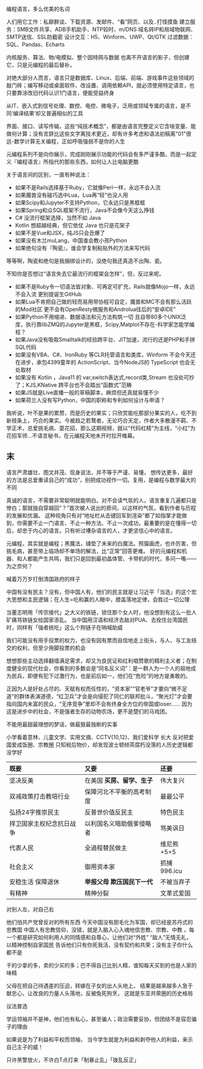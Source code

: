 编程语言，多么优美的名词

人们用它工作：私聊群谈、下载资源、发邮件、“看”网页、以及..打怪摸鱼
建立服务：SMB文件共享、ADB手机助手、NTP较时、m/DNS 域名转IP和局域物联网、SMTP送信、SSL防截密
设计交互：H5、Winform、UWP、Qt/GTK
过滤数据：SQL、Pandas、Echarts

内核服务、算法、物/电模拟、整个因特网与数据 也离不开语言的影子，但创建它，只是元编程的最后替补。

对绝大部分人而言，语言只是数据库、Linux、后端、前端、游戏事件这些领域的敲门砖；编写移动或桌面软件、改设置、调用依赖API，就必须使用特定语言，也只要靠涂改旧代码认识1门语言，便能受益终身

从IT、嵌入式到信号处理、数控、电控、微电子，泛用或领域专属的语言，是不同‘编译结果’却又普遍相似的工具

界面、接口、读写传输，这些“纯技术概念”，都是由语言完整定义它含啥变量、能做何计算；没有言辞比这些文字离技术更近，却有许多考虑和语法初稿离"01"很远-数学计算无关编程，正如呼吸强弱不是你的人生

元编程系列不是向你展示，完成刚刚展示功能的代码会有多严谨多酷，而是一起定义『编程语言』所指代的那些东西，如何让人比电脑更酷

关于语言间的区别，一直有种说法：

- 如果不是Rails选择基于Ruby，它就像Perl一样，永远不会入流
- 如果魔兽没有碰巧选中Lua，Lua再“轻”也没人用
- 如果Scipy和Jupyter不支持Python，它永远只是黑框框
- 如果Spring和众SQL框架不流行，Java不会像今天这么挣钱
- C# 没流行框架选择，当然不如 Java
- Kotlin 想超越经典，但它依仗 Java 也只是花架子
- 如果不是Vue和JSX，纯JS只会丑爆了
- 如果没有木兰muLang，中国谁会教小孩Python
- 如果绝句没有『陶瓷』，谁会学复制粘贴外的方法来写代码

等等啊，陶瓷和绝句是我捆绑设计的，没绝句我还真造不出陶、瓷。

不知你是否想过“语言失去它最流行的框架会怎样”，但，反过来呢。

- 如果不是Ruby令一切语法皆对象、可再定可扩充，Rails就像Mojo一样，永远不会入流 更别提诞生GitHub
- 如果Lua不肯把自己做的轻而易用带协程可自定，魔兽和MC不会有那么活跃的Mod社区 更不会有OpenResty微服务和Androlua往后的“安卓IDE”
- 如果Python不用缩进、数据语法和元方法构筑一切 且自带80多个UNIX泛库，执行靠libZMQ的Jupyter是黑框，Scipy,Matplot不存在-科学家怎能学编程？
- 如果Java没有吸取Smalltalk的经验跨平台、JIT加速，流行的还是PHP和手拼SQL代码
- 如果没有VBA、C#、IronRuby 等CLR托管语言和类库，Winform 不会今天还在进步，承包4399童年的 ActionScript、当今NodeJS的 TypeScript 也会无处取材
- 如果没有 Kotlin ，Java11 的 var,switch表达式,record类,Stream 也没处可抄了；KJS,KNative 跨平台也不会踏出“函数式”范畴
- 如果JS就是Live直播一般的草稿脚本，麻烦但还真就易懂不少
- 如果荷兰人没有写Python，中国的职称和专利如何设计与申请？

我听说，叶不是果的累赘，而是历史的果实；只欣赏能吃那部分果实的人，吃不到新枝条上，巧合的果实。今被趋之若鹜者，无论巧合天定，作者大多散漫不羁、不学正术，总爱挑毛病、耍花招，那么这期视频，就以“代码杠精”为主线，“小红”为花招军师…不语言秘书，在元编程天地未开时拉开帷幕。

## 末

语言严肃雄壮、图文并茂、现身说法，并不等于严谨、易懂， 想传达更多，最好的方法是总爱重读自己的“成功”，别把成功视作一切。复用，是编程与数学最大的不同

真诚的语言，不需要非常聪明就能明白。对不会读气氛的人，语言重复几遍都只是惨白；那就独自穿越回“？”首次被人说出的房间，以这样的气氛，看到作者与历程的发展和优漏。  这种视角只有对“地址栏从击键回车到渲染”都了如指掌才能做到，你需要不止一门语言、不止一种方法、不止一次成功，最重要的是在懂得一切后，却忠于内心的语言。只有听过嘈杂语言的人，才更坚信心中的语言。

元编程，其实就是编程；黑魔法，铺垫了未来的白魔法。照猫画虎，也许厉害，但挑毛病，甚至带上临场却不单场的解法，比“正常”回答更难。 好的元编程和机器、和人都能产生共鸣，我们只是回到最初晶体管、卡带机的时代，多问一嘴——为之奈何？


喊着万万岁打倒清国政府的样子

中国有没有民主？没有，但中国人有，他们的民主就是让习近平「当选」的这个宏大思想和主民逻辑；在人生=吃和赢的人眼中，膝盖落地定律，会胜过一切公理

当董志明用「传宗接代」之大义的铁链，锁住那个女人时，他没想到有这么一批人矿痛骂铁链女给国家添乱。
当中国用汉语和经济去敌对PUA、去拴住台湾国民时，同样有「强者统吃」这么个狗链子在呐喊助威


我们可能没有用手投票的权力，也没有因有票而自信地走上街头，与人、与工友结交的权利，但至少用脚投票的机会

想想那些主动选择翻墙满足需求，却又为良民证和红利唱赞歌的精利主义者；在制度健全的现代社会，你看到的多数会是“同名反义词”：是一群人为一个人的祖地成为民兵，即便有犯下过激行为，也是前后如一，他们在“危险”的地方是勇敢的。

正因为人是好处占尽的、天赋有权而任性的，“资本家”“官老爷”才要向“微不足道”的群体表演道德，“红卫兵”才会是向侵犯了同仁的联邦批斗，“聚光灯”才会要指向国内未富的民众，“无序竞争”里却不会有终身全方位的帝国或loser…… 因为这是进步中的社会，不是强者生存的动物农场，更不是楚们的马戏团。

不能用最甜最理想的梦话，做最狠最独断的实事

小学看着意林、儿童文学、实用文摘、CCTV{10,12}、我们爱科学 长大
反对把爱国爱成饭圈、宗教圈
只知税后物价，却发现波士顿倾茶腐朽没落的人历史逻辑都没学好

既要|又要|还要
:--|:--|:--
坚决反美|在美国 __买房、留学、生子__|伟大复兴
双减政策打击教培行业|保障河北不平衡的高考制度|最最公平
弘扬24字推崇民主|反普世价值反民主|特色民主
捍卫国家主权纪念抗日战争|以利国名义暗助俄爹侵略者|骂美讽日
代表人民|全過程替民做主|维尼熊+5+5
社会主义|御用资本家|抓捕996.icu
安稳生活 保障退休|__举报父母 欺压国民下一代__ |不被当弃子
有精神|精神分裂|文革式爱国


对别人左，对自己右

他们怕共产党曾反对的所有东西
今天中国没有胆毛化为军国，却已经是苏丹式的忠教国
中国人有忠教信仰，没错，就是入脑入心入魂地信忠教、宗教、中教 ，每一个都是研究如何利用人的同情感和自尊心，让他们对“外姓” “敌人”无情无礼，以精神控制自家国民
告诉他们只有你死我活，没有契约和共荣；没有主子你什么都不是

干的少拿的多，卖的少买的多；巴不得自己比别人精，谁知每天买到的也是人家的味精

父母在把自己待遇差的压迫，转嫁在子女的出人头地上， 结果是越来越多人急于献忠心，让改良的力量人头落地，反被兔死狗烹， 这就是东亚共荣圈的历史格局

议法普选

学运领袖并不是神，他们也有私心，甚至骗人；政治需要妥协，但团结不是容忍骗子的理由

如果说是为了利益和平权而领袖， 当今学生就是为利益和剥夺他人的利益，来示自己主子的威！

只许黑警放火，不许白T点灯来「制暴止乱」「拨乱反正」



